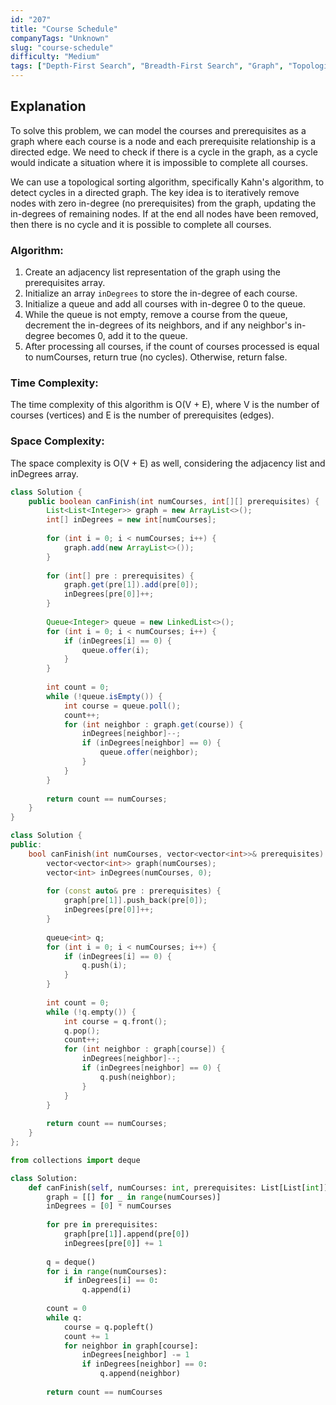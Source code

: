 ```yaml
---
id: "207"
title: "Course Schedule"
companyTags: "Unknown"
slug: "course-schedule"
difficulty: "Medium"
tags: ["Depth-First Search", "Breadth-First Search", "Graph", "Topological Sort"]
---
```


## Explanation
To solve this problem, we can model the courses and prerequisites as a graph where each course is a node and each prerequisite relationship is a directed edge. We need to check if there is a cycle in the graph, as a cycle would indicate a situation where it is impossible to complete all courses.

We can use a topological sorting algorithm, specifically Kahn's algorithm, to detect cycles in a directed graph. The key idea is to iteratively remove nodes with zero in-degree (no prerequisites) from the graph, updating the in-degrees of remaining nodes. If at the end all nodes have been removed, then there is no cycle and it is possible to complete all courses.

### Algorithm:
1. Create an adjacency list representation of the graph using the prerequisites array.
2. Initialize an array `inDegrees` to store the in-degree of each course.
3. Initialize a queue and add all courses with in-degree 0 to the queue.
4. While the queue is not empty, remove a course from the queue, decrement the in-degrees of its neighbors, and if any neighbor's in-degree becomes 0, add it to the queue.
5. After processing all courses, if the count of courses processed is equal to numCourses, return true (no cycles). Otherwise, return false.

### Time Complexity:
The time complexity of this algorithm is O(V + E), where V is the number of courses (vertices) and E is the number of prerequisites (edges).

### Space Complexity:
The space complexity is O(V + E) as well, considering the adjacency list and inDegrees array.
```java
class Solution {
    public boolean canFinish(int numCourses, int[][] prerequisites) {
        List<List<Integer>> graph = new ArrayList<>();
        int[] inDegrees = new int[numCourses];
        
        for (int i = 0; i < numCourses; i++) {
            graph.add(new ArrayList<>());
        }
        
        for (int[] pre : prerequisites) {
            graph.get(pre[1]).add(pre[0]);
            inDegrees[pre[0]]++;
        }
        
        Queue<Integer> queue = new LinkedList<>();
        for (int i = 0; i < numCourses; i++) {
            if (inDegrees[i] == 0) {
                queue.offer(i);
            }
        }
        
        int count = 0;
        while (!queue.isEmpty()) {
            int course = queue.poll();
            count++;
            for (int neighbor : graph.get(course)) {
                inDegrees[neighbor]--;
                if (inDegrees[neighbor] == 0) {
                    queue.offer(neighbor);
                }
            }
        }
        
        return count == numCourses;
    }
}
```

```cpp
class Solution {
public:
    bool canFinish(int numCourses, vector<vector<int>>& prerequisites) {
        vector<vector<int>> graph(numCourses);
        vector<int> inDegrees(numCourses, 0);
        
        for (const auto& pre : prerequisites) {
            graph[pre[1]].push_back(pre[0]);
            inDegrees[pre[0]]++;
        }
        
        queue<int> q;
        for (int i = 0; i < numCourses; i++) {
            if (inDegrees[i] == 0) {
                q.push(i);
            }
        }
        
        int count = 0;
        while (!q.empty()) {
            int course = q.front();
            q.pop();
            count++;
            for (int neighbor : graph[course]) {
                inDegrees[neighbor]--;
                if (inDegrees[neighbor] == 0) {
                    q.push(neighbor);
                }
            }
        }
        
        return count == numCourses;
    }
};
```

```python
from collections import deque

class Solution:
    def canFinish(self, numCourses: int, prerequisites: List[List[int]]) -> bool:
        graph = [[] for _ in range(numCourses)]
        inDegrees = [0] * numCourses
        
        for pre in prerequisites:
            graph[pre[1]].append(pre[0])
            inDegrees[pre[0]] += 1
        
        q = deque()
        for i in range(numCourses):
            if inDegrees[i] == 0:
                q.append(i)
        
        count = 0
        while q:
            course = q.popleft()
            count += 1
            for neighbor in graph[course]:
                inDegrees[neighbor] -= 1
                if inDegrees[neighbor] == 0:
                    q.append(neighbor)
        
        return count == numCourses
```